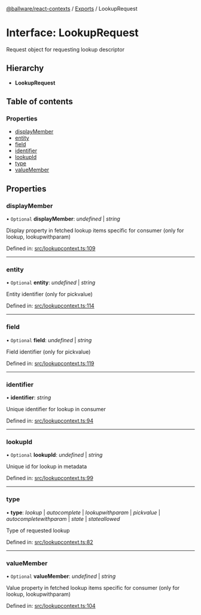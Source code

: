 [@ballware/react-contexts](../README.md) / [Exports](../modules.md) / LookupRequest

# Interface: LookupRequest

Request object for requesting lookup descriptor

## Hierarchy

* **LookupRequest**

## Table of contents

### Properties

- [displayMember](lookuprequest.md#displaymember)
- [entity](lookuprequest.md#entity)
- [field](lookuprequest.md#field)
- [identifier](lookuprequest.md#identifier)
- [lookupId](lookuprequest.md#lookupid)
- [type](lookuprequest.md#type)
- [valueMember](lookuprequest.md#valuemember)

## Properties

### displayMember

• `Optional` **displayMember**: *undefined* \| *string*

Display property in fetched lookup items specific for consumer (only for lookup, lookupwithparam)

Defined in: [src/lookupcontext.ts:109](https://github.com/frankball/ballware-react-contexts/blob/bbedef5/src/lookupcontext.ts#L109)

___

### entity

• `Optional` **entity**: *undefined* \| *string*

Entity identifier (only for pickvalue)

Defined in: [src/lookupcontext.ts:114](https://github.com/frankball/ballware-react-contexts/blob/bbedef5/src/lookupcontext.ts#L114)

___

### field

• `Optional` **field**: *undefined* \| *string*

Field identifier (only for pickvalue)

Defined in: [src/lookupcontext.ts:119](https://github.com/frankball/ballware-react-contexts/blob/bbedef5/src/lookupcontext.ts#L119)

___

### identifier

• **identifier**: *string*

Unique identifier for lookup in consumer

Defined in: [src/lookupcontext.ts:94](https://github.com/frankball/ballware-react-contexts/blob/bbedef5/src/lookupcontext.ts#L94)

___

### lookupId

• `Optional` **lookupId**: *undefined* \| *string*

Unique id for lookup  in metadata

Defined in: [src/lookupcontext.ts:99](https://github.com/frankball/ballware-react-contexts/blob/bbedef5/src/lookupcontext.ts#L99)

___

### type

• **type**: *lookup* \| *autocomplete* \| *lookupwithparam* \| *pickvalue* \| *autocompletewithparam* \| *state* \| *stateallowed*

Type of requested lookup

Defined in: [src/lookupcontext.ts:82](https://github.com/frankball/ballware-react-contexts/blob/bbedef5/src/lookupcontext.ts#L82)

___

### valueMember

• `Optional` **valueMember**: *undefined* \| *string*

Value property in fetched lookup items specific for consumer (only for lookup, lookupwithparam)

Defined in: [src/lookupcontext.ts:104](https://github.com/frankball/ballware-react-contexts/blob/bbedef5/src/lookupcontext.ts#L104)
